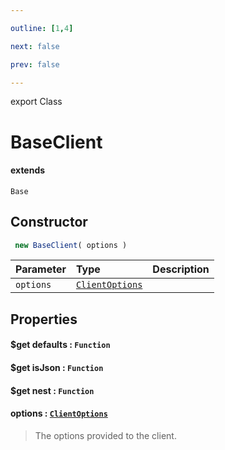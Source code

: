 ```yaml
---

outline: [1,4]

next: false

prev: false

---
```


export Class
# BaseClient
#### extends
 `Base`

## Constructor
```ts
 new BaseClient( options )
 ```
| Parameter | Type | Description |
| :--- | :--- | :--- |
| `options` | [`ClientOptions`](../interfaces/ClientOptions.md) | |

## Properties

#### $get defaults : `Function`

#### $get isJson : `Function`

#### $get nest : `Function`

#### options : [`ClientOptions`](../interfaces/ClientOptions.md)
 > The options provided to the client.
